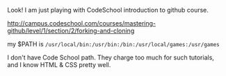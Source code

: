 Look! I am just playing with CodeSchool introduction to github course. 

http://campus.codeschool.com/courses/mastering-github/level/1/section/2/forking-and-cloning

my $PATH is `/usr/local/bin:/usr/bin:/bin:/usr/local/games:/usr/games`

I don't have Code School path. They charge too much for such tutorials, and I know HTML & CSS pretty well.
